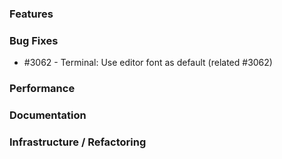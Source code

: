 ### Features 

### Bug Fixes

- #3062 - Terminal: Use editor font as default (related #3062)

### Performance

### Documentation

### Infrastructure / Refactoring

